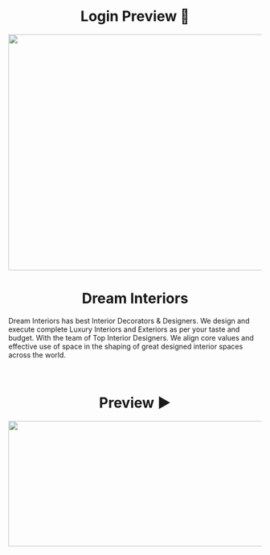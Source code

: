 <h1 align=center> Login Preview 🧐 </h1>
  <p align="center">
      <img src="https://user-images.githubusercontent.com/70858557/133094165-47556030-2173-4c67-9e77-dc2b29518cf3.gif" height="470px" width="1000px">


<h1 align="center">
  Dream Interiors
</h1>
<p>Dream Interiors has best Interior Decorators & Designers. We design and execute complete Luxury Interiors and Exteriors as per your taste and budget. With the team of Top Interior Designers. We align core values and effective use of space in the shaping of great designed interior spaces across the world.</p>

<br>

<h1 align=center> Preview ▶ </h1>
  <p align="center">
    <img src="https://user-images.githubusercontent.com/70858557/124554550-b8434400-de53-11eb-8591-6ab0dea8c1e9.gif" height="250px" width="600px">
  
